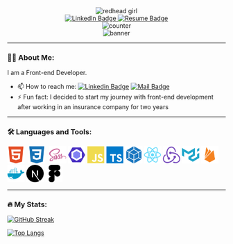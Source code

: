 <div id="header" align="center">
  <img alt="redhead girl" width="260px" src="https://i.pinimg.com/750x/6b/12/f3/6b12f3ff586ca812d24a537fdb442b7d.jpg" />
  <div id="badges">
    <a href="https://www.linkedin.com/in/alina-kavalenka-aa8979180/">
      <img src="https://img.shields.io/badge/LinkedIn-0077b5?style=for-the-badge&logo=linkedin&logoColor=white" alt="LinkedIn Badge"/>
    </a>
    <a href="https://cv-kavalenka-alya.netlify.app/">
      <img src="https://img.shields.io/badge/RESUME/cv-9f2b00?style=for-the-badge&logoColor=white" alt="Resume Badge"/>
    </a>
  </div>
  <img src="https://komarev.com/ghpvc/?username=AlyaKavalenka&style=flat-square&color=964B00" alt="counter"/>
</div>
<div align="center">
  <img src="https://media3.giphy.com/media/v1.Y2lkPTc5MGI3NjExenY1cTg5ZGQ3ZHlkaW80ZGJwMDU4N3VqMGVtM3g5dzhoZTZ0YzlyayZlcD12MV9pbnRlcm5hbF9naWZfYnlfaWQmY3Q9Zw/Kb3mRygsftnbZSD3Wg/giphy.gif" alt="banner" />
</div>

---

### 👩‍💻 About Me:
I am a Front-end Developer.

- 📫 How to reach me: [![Linkedin Badge](https://img.shields.io/badge/-Alina-0077b5?style=flat&logo=Linkedin&logoColor=white)](https://www.linkedin.com/in/alina-kavalenka-aa8979180/)  [![Mail Badge](https://img.shields.io/badge/-kovalenkoalinam@gmail.com-c71610?style=flat&logo=gmail&logoColor=white)](mailto:kovalenkoalinam@gmail.com)
- ⚡ Fun fact: I decided to start my journey with front-end development after working in an insurance company for two years

---

### 🛠️ Languages and Tools:
<div>
  <img src="https://raw.githubusercontent.com/devicons/devicon/1119b9f84c0290e0f0b38982099a2bd027a48bf1/icons/html5/html5-plain.svg" title="HTML5" alt="HTML" width="40" height="40"/>&nbsp;
  <img src="https://raw.githubusercontent.com/devicons/devicon/1119b9f84c0290e0f0b38982099a2bd027a48bf1/icons/css3/css3-plain.svg" title="CSS3" alt="CSS3" width="40" height="40"/>&nbsp;
  <img src="https://raw.githubusercontent.com/devicons/devicon/1119b9f84c0290e0f0b38982099a2bd027a48bf1/icons/sass/sass-original.svg" title="sass" **alt="sass" width="40" height="40"/>
  <img src="https://raw.githubusercontent.com/devicons/devicon/1119b9f84c0290e0f0b38982099a2bd027a48bf1/icons/eslint/eslint-original.svg" title="eslint" **alt="eslint" width="40" height="40"/>
  <img src="https://raw.githubusercontent.com/devicons/devicon/1119b9f84c0290e0f0b38982099a2bd027a48bf1/icons/javascript/javascript-plain.svg" title="javascript" **alt="javascript" width="40" height="40"/>
  <img src="https://raw.githubusercontent.com/devicons/devicon/1119b9f84c0290e0f0b38982099a2bd027a48bf1/icons/typescript/typescript-plain.svg" title="TS" **alt="TS" width="40" height="40"/>
  <img src="https://raw.githubusercontent.com/devicons/devicon/1119b9f84c0290e0f0b38982099a2bd027a48bf1/icons/webpack/webpack-plain.svg" title="webpack" **alt="webpack" width="40" height="40"/>
  <img src="https://raw.githubusercontent.com/devicons/devicon/1119b9f84c0290e0f0b38982099a2bd027a48bf1/icons/react/react-original.svg" title="react" **alt="react" width="40" height="40"/>
  <img src="https://raw.githubusercontent.com/devicons/devicon/1119b9f84c0290e0f0b38982099a2bd027a48bf1/icons/redux/redux-original.svg" title="redux" **alt="redux" width="40" height="40"/>
  <img src="https://raw.githubusercontent.com/devicons/devicon/1119b9f84c0290e0f0b38982099a2bd027a48bf1/icons/materialui/materialui-plain.svg" title="materialui" **alt="materialui" width="40" height="40"/>
  <img src="https://raw.githubusercontent.com/devicons/devicon/1119b9f84c0290e0f0b38982099a2bd027a48bf1/icons/firebase/firebase-plain.svg" title="firebase" **alt="firebase" width="40" height="40"/>
  <img src="https://raw.githubusercontent.com/devicons/devicon/1119b9f84c0290e0f0b38982099a2bd027a48bf1/icons/docker/docker-plain.svg" title="docker" **alt="docker" width="40" height="40"/>
  <img src="https://raw.githubusercontent.com/devicons/devicon/1119b9f84c0290e0f0b38982099a2bd027a48bf1/icons/nextjs/nextjs-original.svg" title="nextjs" **alt="nextjs" width="40" height="40"/>
  <img src="https://raw.githubusercontent.com/devicons/devicon/1119b9f84c0290e0f0b38982099a2bd027a48bf1/icons/figma/figma-plain.svg" title="figma" **alt="figma" width="40" height="40"/>
</div>

---

### 🔥 My Stats:     

<!--[![GitHub Streak](http://github-readme-streak-stats.herokuapp.com?user=AlyaKavalenka&theme=calm&hide_border=true)](https://git.io/streak-stats)-->
[![GitHub Streak](http://github-readme-streak-stats.herokuapp.com?user=AlyaKavalenka&theme=rising-sun&hide_border=true)](https://git.io/streak-stats)
<!--[![GitHub Streak](http://github-readme-streak-stats.herokuapp.com?user=AlyaKavalenka&theme=gruvbox-light&hide_border=true)](https://git.io/streak-stats)-->
<!--[![GitHub Streak](http://github-readme-streak-stats.herokuapp.com?user=AlyaKavalenka&theme=date-night&hide_border=true)](https://git.io/streak-stats)-->

[![Top Langs](https://github-readme-stats.vercel.app/api/top-langs/?username=AlyaKavalenka&layout=compact&theme=vision-friendly-dark&hide_border=true&title_color=ffa657&bg_color=FFFFFF00)](https://github.com/anuraghazra/github-readme-stats)


<!--
**AlyaKavalenka/AlyaKavalenka** is a ✨ _special_ ✨ repository because its `README.md` (this file) appears on your GitHub profile.

Here are some ideas to get you started:

- 🔭 I’m currently working on ...
- 🌱 I’m currently learning ...
- 👯 I’m looking to collaborate on ...
- 🤔 I’m looking for help with ...
- 💬 Ask me about ...
- 📫 How to reach me: ...
- 😄 Pronouns: ...
- ⚡ Fun fact: ...
-->
